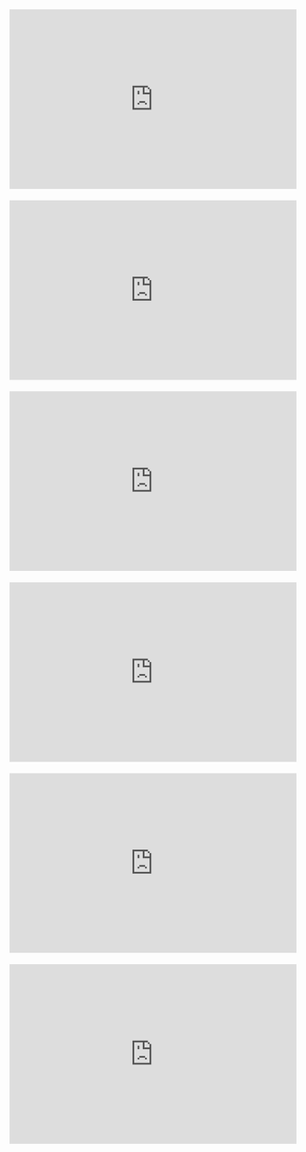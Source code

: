 <style>
  .video-container {
    display: flex;
    flex-wrap: wrap;
    gap: 20px; /* Space between videos */
    justify-content: center; /* Center the content */
  }
  .video-container iframe {
    flex: 1 1 300px; /* Responsive with minimum width */
    max-width: 560px; /* Limit to natural width */
    height: 315px; /* Maintain aspect ratio */
  }
</style>

<div class="video-container">
  <iframe src="https://www.youtube.com/embed/eUrPYVIVBG0?si=CdQ39JimmEBAwcEA" title="YouTube video player" frameborder="0" allow="accelerometer; autoplay; clipboard-write; encrypted-media; gyroscope; picture-in-picture; web-share" referrerpolicy="strict-origin-when-cross-origin" allowfullscreen></iframe>
  <iframe src="https://www.youtube.com/embed/Vs2QQKTYE8Y?si=7CfjE2wS-v63aOQx" title="YouTube video player" frameborder="0" allow="accelerometer; autoplay; clipboard-write; encrypted-media; gyroscope; picture-in-picture; web-share" referrerpolicy="strict-origin-when-cross-origin" allowfullscreen></iframe>
  <iframe src="https://www.youtube.com/embed/5gNopShwaU8?si=Dfbr8rOkttOfEdtw" title="YouTube video player" frameborder="0" allow="accelerometer; autoplay; clipboard-write; encrypted-media; gyroscope; picture-in-picture; web-share" referrerpolicy="strict-origin-when-cross-origin" allowfullscreen></iframe>
  <iframe src="https://www.youtube.com/embed/ITudgLvzwRg?si=3oqMP2a9nJD4pP7C" title="YouTube video player" frameborder="0" allow="accelerometer; autoplay; clipboard-write; encrypted-media; gyroscope; picture-in-picture; web-share" referrerpolicy="strict-origin-when-cross-origin" allowfullscreen></iframe>
  <iframe src="https://www.youtube.com/embed/7B1cF7XukFg?si=6HLjaBDQKnCXFJQb" title="YouTube video player" frameborder="0" allow="accelerometer; autoplay; clipboard-write; encrypted-media; gyroscope; picture-in-picture; web-share" referrerpolicy="strict-origin-when-cross-origin" allowfullscreen></iframe>
  <iframe src="https://www.youtube.com/embed/eRXE8Aebp7s?si=E_dlxTWr2Idq6cju" title="YouTube video player" frameborder="0" allow="accelerometer; autoplay; clipboard-write; encrypted-media; gyroscope; picture-in-picture; web-share" referrerpolicy="strict-origin-when-cross-origin" allowfullscreen></iframe>
</div>

